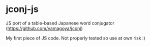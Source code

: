 # jconj-js
JS port of a table-based Japanese word conjugator (https://github.com/yamagoya/jconj)

My first piece of JS code. Not properly tested so use at own risk :)
